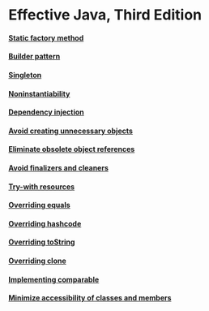 # Effective Java, Third Edition

#### [Static factory method](https://github.com/jollyboss123/effective-java-3e/tree/master/src/effectivejava/chapter2/item1)
#### [Builder pattern](https://github.com/jollyboss123/effective-java-3e/tree/master/src/effectivejava/chapter2/item2)
#### [Singleton](https://github.com/jollyboss123/effective-java-3e/tree/master/src/effectivejava/chapter2/item3)
#### [Noninstantiability](https://github.com/jollyboss123/effective-java-3e/tree/master/src/effectivejava/chapter2/item4)
#### [Dependency injection](https://github.com/jollyboss123/effective-java-3e/tree/master/src/effectivejava/chapter2/item5)
#### [Avoid creating unnecessary objects](https://github.com/jollyboss123/effective-java-3e/tree/master/src/effectivejava/chapter2/item6)
#### [Eliminate obsolete object references](https://github.com/jollyboss123/effective-java-3e/tree/master/src/effectivejava/chapter2/item7)
#### [Avoid finalizers and cleaners](https://github.com/jollyboss123/effective-java-3e/tree/master/src/effectivejava/chapter2/item8)
#### [Try-with resources](https://github.com/jollyboss123/effective-java-3e/tree/master/src/effectivejava/chapter2/item9)
#### [Overriding equals](https://github.com/jollyboss123/effective-java-3e/tree/master/src/effectivejava/chapter3/item10)
#### [Overriding hashcode](https://github.com/jollyboss123/effective-java-3e/tree/master/src/effectivejava/chapter3/item11)
#### [Overriding toString](https://github.com/jollyboss123/effective-java-3e/tree/master/src/effectivejava/chapter3/item12)
#### [Overriding clone](https://github.com/jollyboss123/effective-java-3e/tree/master/src/effectivejava/chapter3/item13)
#### [Implementing comparable](https://github.com/jollyboss123/effective-java-3e/tree/master/src/effectivejava/chapter3/item14)
#### [Minimize accessibility of classes and members](https://github.com/jollyboss123/effective-java-3e/tree/master/src/effectivejava/chapter4/item15)
